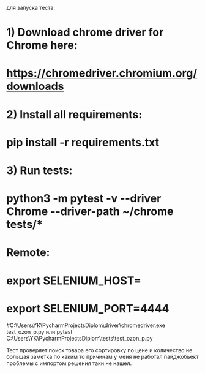 для запуска теста:
#  1) Download chrome driver for Chrome here:
#     https://chromedriver.chromium.org/downloads
#  2) Install all requirements:
#     pip install -r requirements.txt
#  3) Run tests:
#     python3 -m pytest -v --driver Chrome --driver-path ~/chrome tests/*
#   Remote:
#  export SELENIUM_HOST=<moon host>
#  export SELENIUM_PORT=4444
#C:\Users\YK\PycharmProjectsDiplom\driver\chromedriver.exe test_ozon_p.py
 или  pytest C:\Users\YK\PycharmProjectsDiplom\tests\test_ozon_p.py

Тест проверяет 
поиск товара
его сортировку по цене
и количество
не большая заметка по каким то причинам у меня не работал пайджобьект
проблемы с импортом решения таки не нашел.

